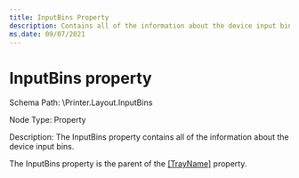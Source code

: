 ```yaml
---
title: InputBins Property
description: Contains all of the information about the device input bins.
ms.date: 09/07/2021
---
```


# InputBins property

Schema Path: \\Printer.Layout.InputBins

Node Type: Property

Description: The InputBins property contains all of the information about the device input bins.

The InputBins property is the parent of the [\[TrayName\]](-trayname-.md) property.
